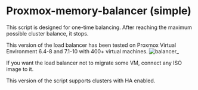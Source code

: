 # Proxmox-memory-balancer (simple)

This script is designed for one-time balancing. After reaching the maximum possible cluster balance, it stops.

This version of the load balancer has been tested on Proxmox Virtual Environment 6.4-8 and 7.1-10 with 400+ virtual machines.
![balancer_](https://user-images.githubusercontent.com/88323643/137877901-b00683e0-a37f-4ed5-8761-09fefc7dc171.png)

If you want the load balancer not to migrate some VM, connect any ISO image to it.

This version of the script supports clusters with HA enabled.
